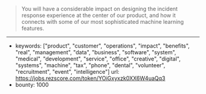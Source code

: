 >You will have a considerable impact on designing the incident response experience at the center of our product, and how it connects with some of our most sophisticated machine learning features.
------
- keywords: ["product", "customer", "operations", "impact", "benefits", "real", "management", "data", "business", "software", "system", "medical", "development", "service", "office", "creative", "digital", "systems", "machine", "tax", "phone", "dental", "volunteer", "recruitment", "event", "intelligence"]
url: https://jobs.rezscore.com/token/YOiGxyxzk0XX6W4uaQq3
- bounty: 1000
